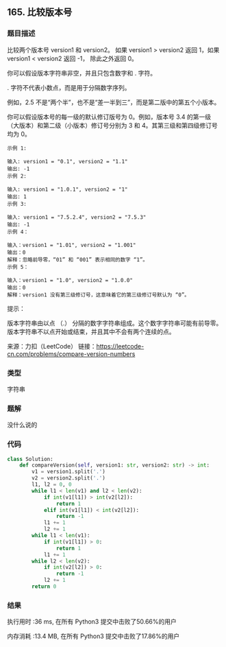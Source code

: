 ## 165. 比较版本号



### 题目描述

比较两个版本号 version1 和 version2。
如果 version1 > version2 返回 1，如果 version1 < version2 返回 -1， 除此之外返回 0。

你可以假设版本字符串非空，并且只包含数字和 . 字符。

 . 字符不代表小数点，而是用于分隔数字序列。

例如，2.5 不是“两个半”，也不是“差一半到三”，而是第二版中的第五个小版本。

你可以假设版本号的每一级的默认修订版号为 0。例如，版本号 3.4 的第一级（大版本）和第二级（小版本）修订号分别为 3 和 4。其第三级和第四级修订号均为 0。

```
示例 1:

输入: version1 = "0.1", version2 = "1.1"
输出: -1
示例 2:

输入: version1 = "1.0.1", version2 = "1"
输出: 1
示例 3:

输入: version1 = "7.5.2.4", version2 = "7.5.3"
输出: -1
示例 4：

输入：version1 = "1.01", version2 = "1.001"
输出：0
解释：忽略前导零，“01” 和 “001” 表示相同的数字 “1”。
示例 5：

输入：version1 = "1.0", version2 = "1.0.0"
输出：0
解释：version1 没有第三级修订号，这意味着它的第三级修订号默认为 “0”。

```


提示：

版本字符串由以点 （.） 分隔的数字字符串组成。这个数字字符串可能有前导零。
版本字符串不以点开始或结束，并且其中不会有两个连续的点。

来源：力扣（LeetCode）
链接：https://leetcode-cn.com/problems/compare-version-numbers

### 类型

字符串



### 题解

没什么说的



### 代码

```python
class Solution:
    def compareVersion(self, version1: str, version2: str) -> int:
    	v1 = version1.split('.')
    	v2 = version2.split('.')
    	l1, l2 = 0, 0
    	while l1 < len(v1) and l2 < len(v2):
    		if int(v1[l1]) > int(v2[l2]):
    			return 1
    		elif int(v1[l1]) < int(v2[l2]):
    			return -1
    		l1 += 1
    		l2 += 1
    	while l1 < len(v1):
    		if int(v1[l1]) > 0:
    			return 1
    		l1 += 1
    	while l2 < len(v2):
    		if int(v2[l2]) > 0:
    			return -1
    		l2 += 1
    	return 0 
```



### 结果

执行用时 :36 ms, 在所有 Python3 提交中击败了50.66%的用户

内存消耗 :13.4 MB, 在所有 Python3 提交中击败了17.86%的用户